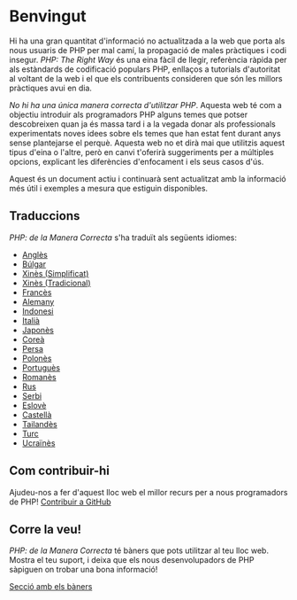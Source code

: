 # Benvingut

Hi ha una gran quantitat d'informació no actualitzada a la web que porta als nous usuaris de PHP per mal camí, la
propagació de males pràctiques i codi insegur. _PHP: The Right Way_ és una eina fàcil de llegir, referència ràpida per
als estàndards de codificació populars PHP, enllaços a tutorials d'autoritat al voltant de la web i el que els
contribuents consideren que són les millors pràctiques avui en dia.

_No hi ha una única manera correcta d'utilitzar PHP_. Aquesta web té com a objectiu introduir als programadors PHP
alguns temes que potser descobreixen quan ja és massa tard i a la vegada donar als professionals experimentats noves
idees sobre els temes que han estat fent durant anys sense plantejarse el perquè. Aquesta web no et dirà mai que
utilitzis aquest tipus d'eina o l'altre, però en canvi t'oferirà suggeriments per a múltiples opcions, explicant les
diferències d'enfocament i els seus casos d'ús.

Aquest és un document actiu i continuarà sent actualitzat amb la informació més útil i exemples a mesura que estiguin
disponibles.

## Traduccions

_PHP: de la Manera Correcta_ s'ha traduït als següents idiomes:

* [Anglès](http://www.phptherightway.com)
* [Búlgar](http://bg.phptherightway.com/)
* [Xinès (Simplificat)](http://wulijun.github.com/php-the-right-way)
* [Xinès (Tradicional)](http://laravel-taiwan.github.io/php-the-right-way)
* [Francès](http://eilgin.github.io/php-the-right-way/)
* [Alemany](http://rwetzlmayr.github.io/php-the-right-way/)
* [Indonesi](http://id.phptherightway.com/)
* [Italià](http://it.phptherightway.com/)
* [Japonès](http://ja.phptherightway.com)
* [Coreà](http://wafe.github.io/php-the-right-way/)
* [Persa](http://novid.github.io/php-the-right-way/)
* [Polonès](http://pl.phptherightway.com/)
* [Portuguès](http://br.phptherightway.com/)
* [Romanès](https://bgui.github.io/php-the-right-way/)
* [Rus](http://getjump.github.io/ru-php-the-right-way)
* [Serbi](http://smatejic.github.io/php-the-right-way/)
* [Eslovè](http://sl.phptherightway.com)
* [Castellà](http://phpdevenezuela.github.io/php-the-right-way/)
* [Tailandès](https://apzentral.github.io/php-the-right-way/)
* [Turc](http://hkulekci.github.io/php-the-right-way/)
* [Ucraïnès](http://iflista.github.com/php-the-right-way/)

## Com contribuir-hi

Ajudeu-nos a fer d'aquest lloc web el millor recurs per a nous programadors de PHP! [Contribuir a GitHub][1]

## Corre la veu!

_PHP: de la Manera Correcta_ té bàners que pots utilitzar al teu lloc web. Mostra el teu suport, i deixa que els nous desenvolupadors de PHP sàpiguen on trobar una bona informació!

[Secció amb els bàners][2]

[1]: https://github.com/codeguy/php-the-right-way/tree/gh-pages
[2]: /banners.html
